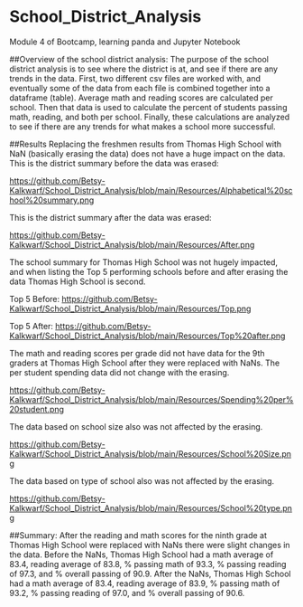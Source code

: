 # School_District_Analysis
Module 4 of Bootcamp, learning panda and Jupyter Notebook

##Overview of the school district analysis: 
The purpose of the school district analysis is to see where the district is at, and see if there are any trends in the data. First, two different csv files are worked with, and eventually some of the data from each file is combined together into a dataframe (table). Average math and reading scores are calculated per school. Then that data is used to calculate the percent of students passing math, reading, and both per school. Finally, these calculations are analyzed to see if there are any trends for what makes a school more successful.

##Results
Replacing the freshmen results from Thomas High School with NaN (basically erasing the data) does not have a huge impact on the data.
This is the district summary before the data was erased:

https://github.com/Betsy-Kalkwarf/School_District_Analysis/blob/main/Resources/Alphabetical%20school%20summary.png

This is the district summary after the data was erased:

https://github.com/Betsy-Kalkwarf/School_District_Analysis/blob/main/Resources/After.png

The school summary for Thomas High School was not hugely impacted, and when listing the Top 5 performing schools before and after erasing the data Thomas High School is second.

Top 5 Before:
https://github.com/Betsy-Kalkwarf/School_District_Analysis/blob/main/Resources/Top.png

Top 5 After:
https://github.com/Betsy-Kalkwarf/School_District_Analysis/blob/main/Resources/Top%20after.png


The math and reading scores per grade did not have data for the 9th graders at Thomas High School after they were replaced with NaNs.
The per student spending data did not change with the erasing. 

https://github.com/Betsy-Kalkwarf/School_District_Analysis/blob/main/Resources/Spending%20per%20student.png

The data based on school size also was not affected by the erasing. 

https://github.com/Betsy-Kalkwarf/School_District_Analysis/blob/main/Resources/School%20Size.png

The data based on type of school also was not affected by the erasing. 

https://github.com/Betsy-Kalkwarf/School_District_Analysis/blob/main/Resources/School%20type.png

##Summary: After the reading and math scores for the ninth grade at Thomas High School were replaced with NaNs there were slight changes in the data. Before the NaNs, Thomas High School had a math average of 83.4, reading average of 83.8, % passing math of 93.3, % passing reading of 97.3, and % overall passing of 90.9. After the NaNs, Thomas High School had a math average of 83.4, reading average of 83.9, % passing math of 93.2, % passing reading of 97.0, and % overall passing of 90.6.
